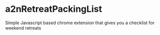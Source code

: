 # a2nRetreatPackingList
Simple Javascript based chrome extension that gives you a checklist for weekend retreats

